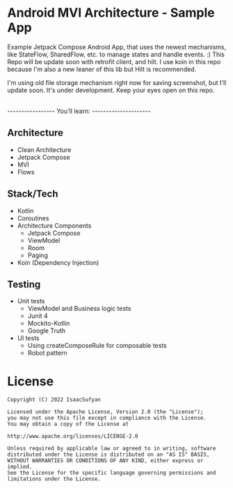 # Android MVI Architecture - Sample App
Example Jetpack Compose Android App, that uses the newest mechanisms, like StateFlow, SharedFlow, etc. to manage states and handle events. :)
This Repo will be update soon with retrofit client, and hilt. I use koin in this repo because I'm also a new leaner of this lib but Hilt is recommended.

I'm using old file storage mechanism right now for saving screenshot, but I'll update soon. It's under development. Keep your eyes open on this repo.

<br>----------------- You'll learn: ---------------------</br>

## Architecture
- Clean Architecture
- Jetpack Compose
- MVI
- Flows

## Stack/Tech
- Kotlin
- Coroutines
- Architecture Components
    * Jetpack Compose
    * ViewModel
    * Room
    * Paging
- Koin (Dependency Injection)


## Testing
- Unit tests
    * ViewModel and Business logic tests
    * Junit 4
    * Mockito-Kotlin
    * Google Truth
- UI tests
    * Using createComposeRule for composable tests
    * Robot pattern

# License

    Copyright (C) 2022 IsaacSufyan

    Licensed under the Apache License, Version 2.0 (the "License");
    you may not use this file except in compliance with the License.
    You may obtain a copy of the License at
    
    http://www.apache.org/licenses/LICENSE-2.0

    Unless required by applicable law or agreed to in writing, software
    distributed under the License is distributed on an "AS IS" BASIS,
    WITHOUT WARRANTIES OR CONDITIONS OF ANY KIND, either express or implied.
    See the License for the specific language governing permissions and 
    limitations under the License.
